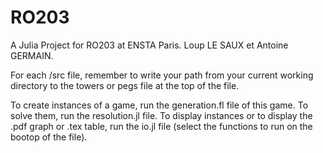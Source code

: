 # RO203
A Julia Project for RO203 at ENSTA Paris. Loup LE SAUX et Antoine GERMAIN.

For each /src file, remember to write your path from your current working directory to the towers or pegs file at the top of the file.

To create instances of a game, run the generation.fl file of this game.
To solve them, run the resolution.jl file.
To display instances or to display the .pdf graph or .tex table, run the io.jl file (select the functions to run on the bootop of the file).